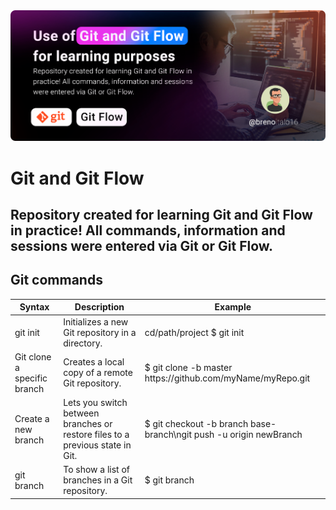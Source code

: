 <img src="https://raw.githubusercontent.com/BrenoItalo16/git-gitflow/main/assets/git_banner-en.png?token=GHSAT0AAAAAACDY2Q4YVKWS3T2LTPJSYGS4ZEPO4EQ"/>
<!-- <img src="https://img.shields.io/static/v1?label=User&message=BrenoItalo16&color=7159c1&style=for-the-badge"/> -->

# Git and Git Flow
## Repository created for learning Git and Git Flow in practice! All commands, information and sessions were entered via Git or Git Flow.

<div>
  <h2>Git commands</h2>
        <table>
           <thead>
             <tr>
               <th scope="col">Syntax</th>
               <th scope="col">Description</th>
               <th scope="col"colspan="3">Example</th>
             </tr>
           </thead>
           <tbody>
             <tr>
               <td>git init <directory</td>
               <td>Initializes a new Git repository in a directory.</td>
               <td colspan="3">cd/path/project $ git init </td>
             </tr>
             <tr>
               <td>Git clone a specific branch</td>
               <td>Creates a local copy of a remote Git repository.</td>
               <td colspan="3">$ git clone -b master https://github.com/myName/myRepo.git</td>
             </tr>
             <tr>
               <td>Create a new branch</td>
               <td>Lets you switch between branches or restore files to a previous state in Git.</td>
               <td colspan="3">$ git checkout -b branch base-branch\ngit push -u origin newBranch</td>
             </tr>
             <tr>
               <td>git branch</td>
               <td>To show a list of branches in a Git repository.</td>
               <td colspan="3">$ git branch</td>
             </tr>
           </tbody>
         </table>
   </div>

